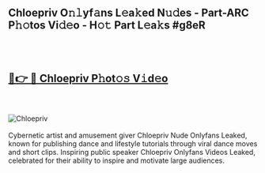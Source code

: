 <h2>Chloepriv O𝚗𝚕yf𝚊ns L𝚎a𝚔ed N𝚞𝚍es - Part-ARC P𝚑𝚘tos Vi𝚍𝚎o - H𝚘𝚝 Part L𝚎a𝚔s #g8eR</h2>
<br>
<br>
<h2><a href="https://sinosizo.online/live/video.php?q=chloepriv">🔗👉 🔴 Chloepriv P𝚑ot𝚘𝚜 V𝚒d𝚎o</a></h2>
<br>
<br>
<a href="https://sinosizo.online/live/video.php?q=chloepriv" rel="nofollow" data-target="animated-image.originalLink"><img src="https://i.imgur.com/0qMVB7G.gif" alt="Chloepriv" style="max-width: 100%; display: inline-block;" data-target="animated-image.originalImage"></a>
</div>
<br>
<br>
Cybernetic artist and amusement giver Chloepriv Nude Onlyfans Leaked, known for publishing dance and lifestyle tutorials through viral dance moves and short clips. Inspiring public speaker Chloepriv Onlyfans Videos Leaked, celebrated for their ability to inspire and motivate large audiences.  
<br>